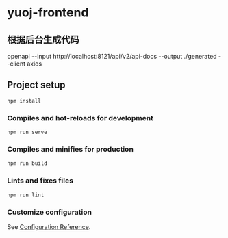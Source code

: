 # yuoj-frontend

## 根据后台生成代码
openapi --input http://localhost:8121/api/v2/api-docs --output ./generated --client axios

## Project setup
```
npm install
```

### Compiles and hot-reloads for development
```
npm run serve
```

### Compiles and minifies for production
```
npm run build
```

### Lints and fixes files
```
npm run lint
```

### Customize configuration
See [Configuration Reference](https://cli.vuejs.org/config/).
